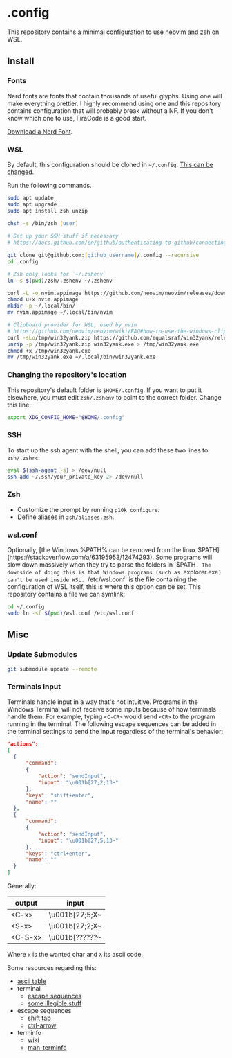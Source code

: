 # .config

This repository contains a minimal configuration to use neovim and zsh on WSL.

## Install

### Fonts

Nerd fonts are fonts that contain thousands of useful glyphs. Using one will
make everything prettier. I highly recommend using one and this repository
contains configuration that will probably break without a NF.
If you don't know which one to use, FiraCode is a good start.

[Download a Nerd Font](https://www.nerdfonts.com/font-downloads).

### WSL

By default, this configuration should be cloned in `~/.config`. [This can be
changed](#changing-the-repository-s-location).

Run the following commands.

```zsh
sudo apt update
sudo apt upgrade
sudo apt install zsh unzip
  
chsh -s /bin/zsh [user]

# Set up your SSH stuff if necessary
# https://docs.github.com/en/github/authenticating-to-github/connecting-to-github-with-ssh

git clone git@github.com:[github_username]/.config --recursive
cd .config

# Zsh only looks for `~/.zshenv`
ln -s $(pwd)/zsh/.zshenv ~/.zshenv

curl -L -o nvim.appimage https://github.com/neovim/neovim/releases/download/v0.5.0/nvim.appimage
chmod u+x nvim.appimage
mkdir -p ~/.local/bin/
mv nvim.appimage ~/.local/bin/nvim

# Clipboard provider for WSL, used by nvim
# https://github.com/neovim/neovim/wiki/FAQ#how-to-use-the-windows-clipboard-from-wsl
curl -sLo/tmp/win32yank.zip https://github.com/equalsraf/win32yank/releases/download/v0.0.4/win32yank-x64.zip
unzip -p /tmp/win32yank.zip win32yank.exe > /tmp/win32yank.exe
chmod +x /tmp/win32yank.exe
mv /tmp/win32yank.exe ~/.local/bin/win32yank.exe
```

### Changing the repository's location

This repository's default folder is `$HOME/.config`. If you want to put it
elsewhere, you must edit `zsh/.zshenv` to point to the correct folder. Change
this line:

```zsh
export XDG_CONFIG_HOME="$HOME/.config"
```

### SSH

To start up the ssh agent with the shell, you can add these two lines to
`zsh/.zshrc`:

```zsh
eval $(ssh-agent -s) > /dev/null
ssh-add ~/.ssh/your_private_key 2> /dev/null
```

### Zsh

- Customize the prompt by running `p10k configure`.
- Define aliases in `zsh/aliases.zsh`.

### wsl.conf

Optionally, [the Windows %PATH% can be removed from the linux
$PATH](https://stackoverflow.com/a/63195953/12474293). Some programs will slow
down massively when they try to parse the folders in `$PATH`. The downside of
doing this is that Windows programs (such as `explorer.exe`) can't be used
inside WSL. `/etc/wsl.conf` is the file containing the configuration of WSL
itself, this is where this option can be set. This repository contains a file
we can symlink:

```zsh
cd ~/.config
sudo ln -sf $(pwd)/wsl.conf /etc/wsl.conf
```

## Misc

### Update Submodules

```zsh
git submodule update --remote
```

### Terminals Input

Terminals handle input in a way that's not intuitive. Programs in the Windows
Terminal will not receive some inputs because of how terminals handle them. For
example, typing `<C-CR>` would send `<CR>` to the program running in the
terminal. The following escape sequences can be added in the terminal settings
to send the input regardless of the terminal's behavior:

```json
"actions":
[
  {
      "command":
      {
          "action": "sendInput",
          "input": "\u001b[27;2;13~"
      },
      "keys": "shift+enter",
      "name": ""
  },
  {
      "command":
      {
          "action": "sendInput",
          "input": "\u001b[27;5;13~"
      },
      "keys": "ctrl+enter",
      "name": ""
  }
]
```

Generally:

| output | input |
| -- | -- |
| \<C-x> | \u001b[27;5;X~ |
| \<S-x> | \u001b[27;2;X~ |
| \<C-S-x> | \u001b[??????~ |

Where `x` is the wanted char and `X` its ascii code.

Some resources regarding this:

- [ascii table](https://www.asciitable.com/)
- terminal
  - [escape sequences](https://github.com/microsoft/terminal/pull/8330)
  - [some illegible stuff](https://github.com/microsoft/terminal/issues/8931)
- escape sequences
  - [shift tab](https://unix.stackexchange.com/questions/238406/why-does-shift-tab-result-in-escape-in-the-terminal)
  - [ctrl-arrow](https://stackoverflow.com/questions/7767702/what-is-terminal-escape-sequence-for-ctrl-arrow-left-right-in-term-linu)
- terminfo
  - [wiki](https://en.wikipedia.org/wiki/Terminfo)
  - [man-terminfo](https://www.man7.org/linux/man-pages/man5/terminfo.5.html)
